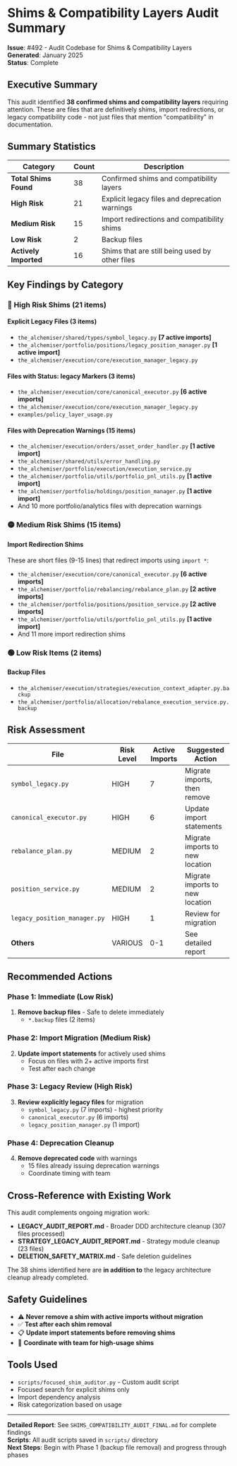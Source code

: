 # Shims & Compatibility Layers Audit Summary

**Issue**: #492 - Audit Codebase for Shims & Compatibility Layers  
**Generated**: January 2025  
**Status**: Complete  

## Executive Summary

This audit identified **38 confirmed shims and compatibility layers** requiring attention. These are files that are definitively shims, import redirections, or legacy compatibility code - not just files that mention "compatibility" in documentation.

## Summary Statistics

| Category | Count | Description |
|----------|--------|-------------|
| **Total Shims Found** | 38 | Confirmed shims and compatibility layers |
| **High Risk** | 21 | Explicit legacy files and deprecation warnings |
| **Medium Risk** | 15 | Import redirections and compatibility shims |
| **Low Risk** | 2 | Backup files |
| **Actively Imported** | 16 | Shims that are still being used by other files |

## Key Findings by Category

### 🔴 High Risk Shims (21 items)

#### Explicit Legacy Files (3 items)
- `the_alchemiser/shared/types/symbol_legacy.py` **[7 active imports]**
- `the_alchemiser/portfolio/positions/legacy_position_manager.py` **[1 active import]** 
- `the_alchemiser/execution/core/execution_manager_legacy.py`

#### Files with Status: legacy Markers (3 items)
- `the_alchemiser/execution/core/canonical_executor.py` **[6 active imports]**
- `the_alchemiser/execution/core/execution_manager_legacy.py`
- `examples/policy_layer_usage.py`

#### Files with Deprecation Warnings (15 items)
- `the_alchemiser/execution/orders/asset_order_handler.py` **[1 active import]**
- `the_alchemiser/shared/utils/error_handling.py`
- `the_alchemiser/portfolio/execution/execution_service.py`
- `the_alchemiser/portfolio/utils/portfolio_pnl_utils.py` **[1 active import]**
- `the_alchemiser/portfolio/holdings/position_manager.py` **[1 active import]**
- And 10 more portfolio/analytics files with deprecation warnings

### 🟡 Medium Risk Shims (15 items)

#### Import Redirection Shims
These are short files (9-15 lines) that redirect imports using `import *`:

- `the_alchemiser/execution/core/canonical_executor.py` **[6 active imports]**
- `the_alchemiser/portfolio/rebalancing/rebalance_plan.py` **[2 active imports]**
- `the_alchemiser/portfolio/positions/position_service.py` **[2 active imports]**
- `the_alchemiser/portfolio/utils/portfolio_pnl_utils.py` **[1 active import]**
- And 11 more import redirection shims

### 🟢 Low Risk Items (2 items)

#### Backup Files
- `the_alchemiser/execution/strategies/execution_context_adapter.py.backup`
- `the_alchemiser/portfolio/allocation/rebalance_execution_service.py.backup`

## Risk Assessment

| File | Risk Level | Active Imports | Suggested Action |
|------|------------|----------------|------------------|
| `symbol_legacy.py` | HIGH | 7 | Migrate imports, then remove |
| `canonical_executor.py` | HIGH | 6 | Update import statements |
| `rebalance_plan.py` | MEDIUM | 2 | Migrate imports to new location |
| `position_service.py` | MEDIUM | 2 | Migrate imports to new location |
| `legacy_position_manager.py` | HIGH | 1 | Review for migration |
| **Others** | VARIOUS | 0-1 | See detailed report |

## Recommended Actions

### Phase 1: Immediate (Low Risk)
1. **Remove backup files** - Safe to delete immediately
   - `*.backup` files (2 items)

### Phase 2: Import Migration (Medium Risk)  
2. **Update import statements** for actively used shims
   - Focus on files with 2+ active imports first
   - Test after each change

### Phase 3: Legacy Review (High Risk)
3. **Review explicitly legacy files** for migration
   - `symbol_legacy.py` (7 imports) - highest priority
   - `canonical_executor.py` (6 imports)
   - `legacy_position_manager.py` (1 import)

### Phase 4: Deprecation Cleanup
4. **Remove deprecated code** with warnings
   - 15 files already issuing deprecation warnings
   - Coordinate timing with team

## Cross-Reference with Existing Work

This audit complements ongoing migration work:
- **LEGACY_AUDIT_REPORT.md** - Broader DDD architecture cleanup (307 files processed)
- **STRATEGY_LEGACY_AUDIT_REPORT.md** - Strategy module cleanup (23 files)
- **DELETION_SAFETY_MATRIX.md** - Safe deletion guidelines

The 38 shims identified here are **in addition to** the legacy architecture cleanup already completed.

## Safety Guidelines

- ⚠️ **Never remove a shim with active imports without migration**
- ✅ **Test after each shim removal**
- 📋 **Update import statements before removing shims**
- 👥 **Coordinate with team for high-usage shims**

## Tools Used

- `scripts/focused_shim_auditor.py` - Custom audit script
- Focused search for explicit shims only
- Import dependency analysis
- Risk categorization based on usage

---

**Detailed Report**: See `SHIMS_COMPATIBILITY_AUDIT_FINAL.md` for complete findings  
**Scripts**: All audit scripts saved in `scripts/` directory  
**Next Steps**: Begin with Phase 1 (backup file removal) and progress through phases